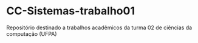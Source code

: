 # CC-Sistemas-trabalho01
Repositório destinado a trabalhos acadêmicos da turma 02 de ciências da computação (UFPA) 
